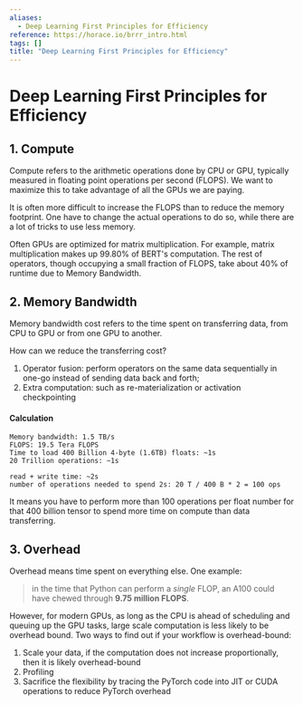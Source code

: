 ```yaml
---
aliases:
  - Deep Learning First Principles for Efficiency
reference: https://horace.io/brrr_intro.html
tags: []
title: "Deep Learning First Principles for Efficiency"
---
```


# Deep Learning First Principles for Efficiency

## 1. Compute

Compute refers to the arithmetic operations done by CPU or GPU, typically measured in floating point operations per second (FLOPS). We want to maximize this to take advantage of all the GPUs we are paying.

It is often more difficult to increase the FLOPS than to reduce the memory footprint. One have to change the actual operations to do so, while there are a lot of tricks to use less memory.

Often GPUs are optimized for matrix multiplication. For example, matrix multiplication makes up 99.80% of BERT's computation. The rest of operators, though occupying a small fraction of FLOPS, take about 40% of runtime due to Memory Bandwidth.

## 2. Memory Bandwidth

Memory bandwidth cost refers to the time spent on transferring data, from CPU to GPU or from one GPU to another.

How can we reduce the transferring cost?
1. Operator fusion: perform operators on the same data sequentially in one-go instead of sending data back and forth;
2. Extra computation: such as re-materialization or activation checkpointing

#### Calculation

```
Memory bandwidth: 1.5 TB/s
FLOPS: 19.5 Tera FLOPS
Time to load 400 Billion 4-byte (1.6TB) floats: ~1s
20 Trillion operations: ~1s

read + write time: ~2s
number of operations needed to spend 2s: 20 T / 400 B * 2 = 100 ops
```

It means you have to perform more than 100 operations per float number for that 400 billion tensor to spend more time on compute than data transferring.

## 3. Overhead

Overhead means time spent on everything else. One example:

> in the time that Python can perform a _single_ FLOP, an A100 could have chewed through **9.75 million FLOPS**.

However, for modern GPUs, as long as the CPU is ahead of scheduling and queuing up the GPU tasks, large scale computation is less likely to be overhead bound. Two ways to find out if your workflow is overhead-bound:
1. Scale your data, if the computation does not increase proportionally, then it is likely overhead-bound
2. Profiling
3. Sacrifice the flexibility by tracing the PyTorch code into JIT or CUDA operations to reduce PyTorch overhead

